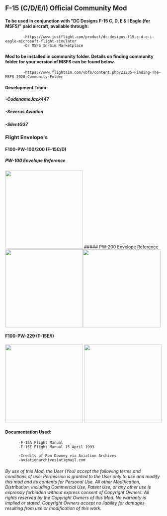 ## F-15 (C/D/E/I) Official Community Mod

####  To be used in conjunction with "DC Designs F-15 C, D, E & I Eagle (for MSFS)" paid aircraft, available through: 
            -https://www.justflight.com/product/dc-designs-f15-c-d-e-i-eagle-microsoft-flight-simulator
            -Or MSFS In-Sim Marketplace

#### Mod to be installed in community folder. Details on finding community folder for your version of MSFS can be found below.
            -https://www.flightsim.com/vbfs/content.php?21235-Finding-The-MSFS-2020-Community-Folder

####  Development Team-
##### -CodenameJack447
##### -Severus Aviation
##### -SilentG37


### Flight Envelope's

#### F100-PW-100/200 (F-15C/D)
##### PW-100  Envelope Reference
<img src="https://user-images.githubusercontent.com/80608475/111061609-7e43d180-8461-11eb-94e1-24ee485a689b.png"  width="250"/> 
##### PW-200  Envelope Reference
<img src="https://user-images.githubusercontent.com/80608475/111061618-8c91ed80-8461-11eb-8bd7-2963ef4e1b17.PNG"  width="250"/><img src="https://user-images.githubusercontent.com/80608475/111061628-9d426380-8461-11eb-9bb3-601e4251cff4.PNG"  width="250"/>



#### F100-PW-229 (F-15E/I)

<img src="https://user-images.githubusercontent.com/80608475/111060697-2d7daa00-845c-11eb-9341-6920f3ccb9d9.png"  width="250"/> <img src="https://user-images.githubusercontent.com/80608475/111061314-eb566780-845f-11eb-8257-1fc9bf75cc51.PNG"  width="250"/>







#### Documentation Used:
          -F-15A Flight Manual
          -F-15E Flight Manual 15 April 1993
          
          -Credits of Ron Downey via Aviation Archives
          -aviationarchives(at)gmail.com


###### By use of this Mod, the User (You) accept the following terms and conditions of use: Permission is granted to the User only to use and modify this mod and its contents for Personal Use. All other Modification, Distribution, including Commercial Use, Patent Use, or any other use is expressly forbidden without express consent of Copyright Owners. All rights reserved by the Copyright Owners of this Mod. No warranty is implied or stated. Copyright Owners accept no liability for damages resulting from use or modification of this work.
